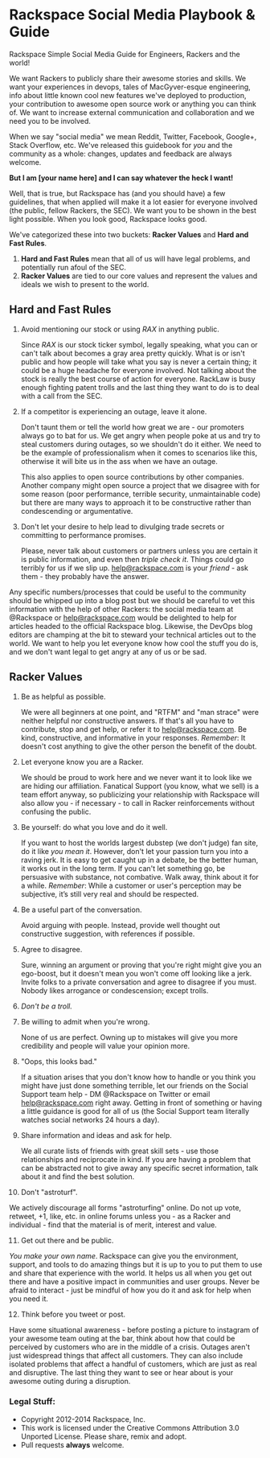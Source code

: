 # Rackspace Social Media Playbook & Guide
Rackspace Simple Social Media Guide for Engineers, Rackers and the world!

We want Rackers to publicly share their awesome stories and skills. We want
your experiences in devops, tales of MacGyver-esque engineering, info about
little known cool new features we've deployed to production, your contribution
to awesome open source work or anything you can think of. We want to increase
external communication and collaboration and we need you to be involved.

When we say "social media" we mean Reddit, Twitter, Facebook, Google+, Stack
Overflow, etc. We've released this guidebook for *you* and the community as a
whole: changes, updates and feedback are always welcome.

**But I am [your name here] and I can say whatever the heck I want!**

Well, that is true, but Rackspace has (and you should have) a few guidelines,
that when applied will make it a lot easier for everyone involved (the public,
fellow Rackers, the SEC). We want you to be shown in the best light possible.
When you look good, Rackspace looks good.

We've categorized these into two buckets: **Racker Values** and **Hard and Fast
Rules**.

1. **Hard and Fast Rules** mean that all of us will have legal problems, and
   potentially run afoul of the SEC.
2. **Racker Values** are tied to our core values and represent the values and
   ideals we wish to present to the world.


## Hard and Fast Rules

1. Avoid mentioning our stock or using *RAX* in anything public.

   Since *RAX* is our stock ticker symbol, legally speaking, what you can or
   can't talk about becomes a gray area pretty quickly. What is or isn't public
   and how people will take what you say is never a certain thing; it could be
   a huge headache for everyone involved. Not talking about the stock is really
   the best course of action for everyone. RackLaw is busy enough fighting
   patent trolls and the last thing they want to do is to deal with a call from
   the SEC.

2. If a competitor is experiencing an outage, leave it alone.

   Don't taunt them or tell the world how great we are - our promoters always
   go to bat for us. We get angry when people poke at us and try to steal
   customers during outages, so we shouldn't do it either. We need to be the
   example of professionalism when it comes to scenarios like this, otherwise
   it will bite us in the ass when we have an outage.

   This also applies to open source contributions by other companies.  Another
   company might open source a project that we disagree with for some reason
   (poor performance, terrible security, unmaintainable code) but there are
   many ways to approach it to be constructive rather than condescending or
   argumentative.

3.  Don't let your desire to help lead to divulging trade secrets or committing
    to performance promises.

    Please, never talk about customers or partners unless you are certain it is
    public information, and even then *triple check it*. Things could go
    terribly for us if we slip up. help@rackspace.com is your *friend* - ask
    them - they probably have the answer.

   Any specific numbers/processes that could be useful to the community should
   be whipped up into a blog post but we should be careful to vet this
   information with the help of other Rackers: the social media team at
   @Rackspace or help@rackspace.com would be delighted to help for articles
   headed to the official Rackspace blog. Likewise, the DevOps blog editors are
   champing at the bit to steward your technical articles out to the world. We
   want to help you let everyone know how cool the stuff you do is, and we
   don't want legal to get angry at any of us or be sad.

## Racker Values

1. Be as helpful as possible.

   We were all beginners at one point, and "RTFM" and "man strace" were neither
   helpful nor constructive answers. If that's all you have to contribute, stop
   and get help, or refer it to help@rackspace.com. Be kind, constructive, and
   informative in your responses. *Remember*: It doesn't cost anything to give
   the other person the benefit of the doubt.

2. Let everyone know you are a Racker.

   We should be proud to work here and we never want it to look like we are
   hiding our affiliation. Fanatical Support (you know, what we sell) is a team
   effort anyway, so publicizing your relationship with Rackspace will also
   allow you - if necessary - to call in Racker reinforcements without
   confusing the public.

3. Be yourself: do what you love and do it well.

   If you want to host the worlds largest dubstep (we don't judge) fan site, do
   it like *you mean it*. However, don't let your passion turn you into a
   raving jerk. It is easy to get caught up in a debate, be the better human,
   it works out in the long term. If you can't let something go, be persuasive
   with substance, not combative. Walk away, think about it for a while.
   *Remember*: While a customer or user's perception may be subjective, it’s
   still very real and should be respected.

4. Be a useful part of the conversation.

    Avoid arguing with people. Instead, provide well thought out constructive
    suggestion, with references if possible.


5. Agree to disagree.

   Sure, winning an argument or proving that you're right might give you an
   ego-boost, but it doesn't mean you won't come off looking like a jerk.
   Invite folks to a private conversation and agree to disagree if you must.
   Nobody likes arrogance or condescension; except trolls.

6. *Don't be a troll.*

7. Be willing to admit when you're wrong.

   None of us are perfect. Owning up to mistakes will give you more credibility
   and people will value your opinion more.

8. "Oops, this looks bad."

   If a situation arises that you don't know how to handle or you think you
   might have just done something terrible, let our friends on the Social
   Support team help - DM @Rackspace on Twitter or email help@rackspace.com
   right away. Getting in front of something or having a little guidance is
   good for all of us (the Social Support team literally watches social
   networks 24 hours a day).

9. Share information and ideas and ask for help.

   We all curate lists of friends with great skill sets - use those
   relationships and reciprocate in kind. If you are having a problem that can
   be abstracted not to give away any specific secret information, talk about
   it and find the best solution.

10. Don't "astroturf".

   We actively discourage all forms "astroturfing" online. Do not up vote,
   retweet, +1, like, etc. in online forums unless you - as a Racker and
   individual - find that the material is of merit, interest and value.

11. Get out there and be public.

   *You make your own name*. Rackspace can give you the environment, support,
   and tools to do amazing things but it is up to you to put them to use and
   share that experience with the world. It helps us all when you get out there
   and have a positive impact in communities and user groups. Never be afraid
   to interact - just be mindful of how you do it and ask for help when you
   need it.

12. Think before you tweet or post.

   Have some situational awareness - before posting a picture to instagram of
   your awesome team outing at the bar, think about how that could be perceived
   by customers who are in the middle of a crisis. Outages aren't just
   widespread things that affect all customers. They can also include isolated
   problems that affect a handful of customers, which are just as real and
   disruptive. The last thing they want to see or hear about is your awesome
   outing during a disruption.


### Legal Stuff:

* Copyright 2012-2014 Rackspace, Inc.
* This work is licensed under the Creative Commons Attribution 3.0 Unported
  License. Please share, remix and adopt.
* Pull requests **always** welcome.
